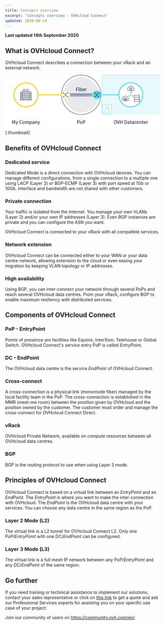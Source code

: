 ```yaml
---
title: Concepts overview
excerpt: 'Concepts overview - OVHcloud Connect'
updated: 2020-09-14
---
```


**Last updated 14th September 2020**

## What is OVHcloud Connect?

OVHcloud Connect describes a connection between your vRack and an external network.

![OVHcloud Connect](images/VrackConnectDedicated.png){.thumbnail}

## Benefits of OVHcloud Connect

### Dedicated service

Dedicated Mode is a direct connection with OVHcloud devices. You can manage different configurations, from a single connection to a multiple one using LACP (Layer 2) or BGP-ECMP (Layer 3) with port speed at 1Gb or 10Gb. Interface and bandwidth are not shared with other customers.

### Private connection

Your traffic is isolated from the Internet. You manage your own VLANs (Layer 2) and/or your own IP addresses (Layer 3). Even BGP instances are private and you can configure the ASN you want.

OVHcloud Connect is connected to your vRack with all compatible services.

### Network extension

OVHcloud Connect can be connected either to your WAN or your data centre network, allowing extension to the cloud or even easing your migration by keeping VLAN topology or IP addresses.

### High availability

Using BGP, you can inter-connect your network through several PoPs and reach several OVHcloud data centres. From your vRack, configure BGP to enable maximum resiliency with distributed services.

## Components of OVHcloud Connect

### PoP - EntryPoint

Points of presence are facilities like Equinix, InterXion, Telehouse or Global Switch. OVHcloud Connect's service entry PoP is called *EntryPoint*.

### DC - EndPoint

The OVHcloud data centre is the service *EndPoint* of OVHcloud Connect.

### Cross-connect

A cross-connection is a physical link (monomode fiber) managed by the local facility team in the PoP. The cross-connection is established in the MMR (meet-me room) between the position given by OVHcloud and the position owned by the customer. The customer must order and manage the cross-connect for OVHcloud Connect Direct. 

### vRack

OVHcloud Private Network, available on compute resources between all OVHcloud data centres.

### BGP

BGP is the routing protocol to use when using Layer 3 mode.

## Principles of OVHcloud Connect

OVHcloud Connect is based on a virtual link between an *EntryPoint* and an *EndPoint*. The *EntryPoint* is where you want to make the inter-connection with OVHcloud. The *EndPoint* is the OVHcloud data centre with your services. You can choose any data centre in the same region as the PoP. 

### Layer 2 Mode (L2)

The virtual link is a L2 tunnel for OVHcloud Connect L2. Only one PoP/*EntryPoint* with one DC/*EndPoint* can be configured.

### Layer 3 Mode (L3)

The virtual link is a full mesh IP network between any PoP/*EntryPoint* and any DC/*EndPoint* of the same region.

## Go further

If you need training or technical assistance to implement our solutions, contact your sales representative or click on [this link](https://www.ovhcloud.com/en-ie/professional-services/) to get a quote and ask our Professional Services experts for assisting you on your specific use case of your project.

Join our community of users on <https://community.ovh.com/en/>.
